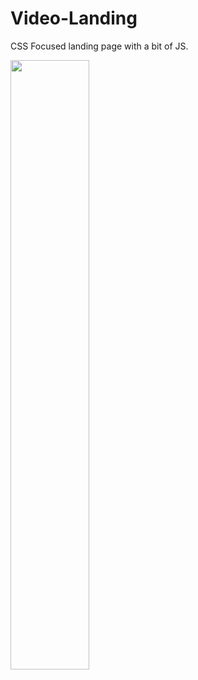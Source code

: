 # Video-Landing
 CSS Focused landing page with a bit of JS.

<img src="https://github.com/grittygrady/Video-Landing/blob/main/screenshot.png?raw=true" width="50%"/>
